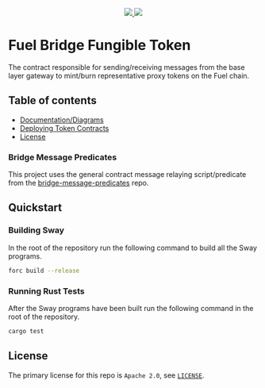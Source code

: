 <p align="center">
    <a href="https://crates.io/crates/forc/0.54.0" alt="forc">
        <img src="https://img.shields.io/badge/forc-v0.54.0-orange" />
    </a>
    <a href="https://crates.io/crates/fuel-core/0.24.3" alt="fuel-core">
        <img src="https://img.shields.io/badge/fuel--core-v0.24.3-blue" />
    </a>
</p>

# Fuel Bridge Fungible Token

The contract responsible for sending/receiving messages from the base layer gateway to mint/burn representative proxy tokens on the Fuel chain.

## Table of contents

- [Documentation/Diagrams](./docs/design_docs.md)
- [Deploying Token Contracts](./docs/deploy_docs.md)
- [License](#license)

### Bridge Message Predicates

This project uses the general contract message relaying script/predicate from the [bridge-message-predicates](https://github.com/FuelLabs/bridge-message-predicates) repo.

## Quickstart

### Building Sway

In the root of the repository run the following command to build all the Sway programs.

```bash
forc build --release
```

### Running Rust Tests

After the Sway programs have been built run the following command in the root of the repository.

```bash
cargo test
```

## License

The primary license for this repo is `Apache 2.0`, see [`LICENSE`](../../LICENSE).
